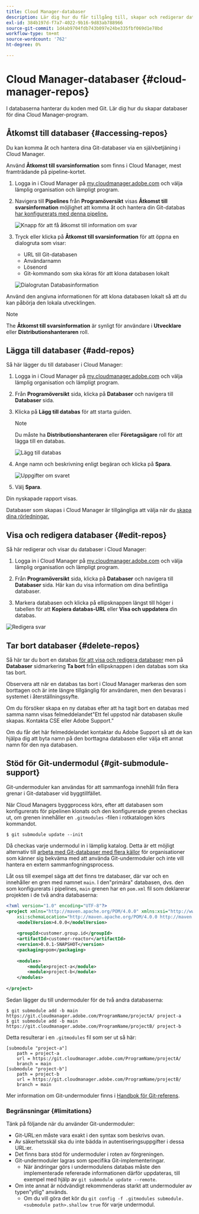 ```yaml
---
title: Cloud Manager-databaser
description: Lär dig hur du får tillgång till, skapar och redigerar databaser för dina Cloud Manager-program.
exl-id: 384b197d-f7a7-4022-9b16-9d83ab788966
source-git-commit: 1d4ab9704fdb743b097e24be335fbf069d1e78bd
workflow-type: tm+mt
source-wordcount: '762'
ht-degree: 0%

---
```



# Cloud Manager-databaser {#cloud-manager-repos}

I databaserna hanterar du koden med Git. Lär dig hur du skapar databaser för dina Cloud Manager-program.

## Åtkomst till databaser {#accessing-repos}

Du kan komma åt och hantera dina Git-databaser via en självbetjäning i Cloud Manager.

Använd **Åtkomst till svarsinformation** som finns i Cloud Manager, mest framträdande på pipeline-kortet.

1. Logga in i Cloud Manager på [my.cloudmanager.adobe.com](https://my.cloudmanager.adobe.com) och välja lämplig organisation och lämpligt program.

1. Navigera till **Pipelines** från **Programöversikt** visas **Åtkomst till svarsinformation** möjlighet att komma åt och hantera din Git-databas [har konfigurerats med denna pipeline.](/help/using/production-pipelines.md)

   ![Knapp för att få åtkomst till information om svar](/help/assets/access-repo1.png)

1. Tryck eller klicka på **Åtkomst till svarsinformation** för att öppna en dialogruta som visar:

   * URL till Git-databasen
   * Användarnamn
   * Lösenord
   * Git-kommando som ska köras för att klona databasen lokalt

   ![Dialogrutan Databasinformation](/help/assets/access-repo-create.png)

Använd den angivna informationen för att klona databasen lokalt så att du kan påbörja den lokala utvecklingen.

>[!NOTE]
>
>The **Åtkomst till svarsinformation** är synligt för användare i **Utvecklare** eller **Distributionshanteraren** roll.

## Lägga till databaser {#add-repos}

Så här lägger du till databaser i Cloud Manager:

1. Logga in i Cloud Manager på [my.cloudmanager.adobe.com](https://my.cloudmanager.adobe.com) och välja lämplig organisation och lämpligt program.

1. Från **Programöversikt** sida, klicka på **Databaser** och navigera till **Databaser** sida.

1. Klicka på **Lägg till databas** för att starta guiden.

   >[!NOTE]
   >
   >Du måste ha **Distributionshanteraren** eller **Företagsägare** roll för att lägga till en databas.

   ![Lägg till databas](/help/assets/create-repo2.png)

1. Ange namn och beskrivning enligt begäran och klicka på **Spara**.

   ![Uppgifter om svaret](/help/assets/repo-1.png)

1. Välj **Spara**.

Din nyskapade rapport visas.

Databaser som skapas i Cloud Manager är tillgängliga att välja när du [skapa dina rörledningar.](/help/overview/ci-cd-pipelines.md)

## Visa och redigera databaser {#edit-repos}

Så här redigerar och visar du databaser i Cloud Manager:

1. Logga in i Cloud Manager på [my.cloudmanager.adobe.com](https://my.cloudmanager.adobe.com) och välja lämplig organisation och lämpligt program.

1. Från **Programöversikt** sida, klicka på **Databaser** och navigera till **Databaser** sida. Här kan du visa information om dina befintliga databaser.

1. Markera databasen och klicka på ellipsknappen längst till höger i tabellen för att **Kopiera databas-URL** eller **Visa och uppdatera** din databas.

![Redigera svar](/help/assets/create-repo3.png)

## Tar bort databaser {#delete-repos}

Så här tar du bort en databas [för att visa och redigera databaser](#edit-repos) men på **Databaser** sidmarkering **Ta bort** från ellipsknappen i den databas som ska tas bort.

Observera att när en databas tas bort i Cloud Manager markeras den som borttagen och är inte längre tillgänglig för användaren, men den bevaras i systemet i återställningssyfte.

Om du försöker skapa en ny databas efter att ha tagit bort en databas med samma namn visas felmeddelandet&quot;Ett fel uppstod när databasen skulle skapas. Kontakta CSE eller Adobe Support.&quot;

Om du får det här felmeddelandet kontaktar du Adobe Support så att de kan hjälpa dig att byta namn på den borttagna databasen eller välja ett annat namn för den nya databasen.

## Stöd för Git-undermodul {#git-submodule-support}

Git-undermoduler kan användas för att sammanfoga innehåll från flera grenar i Git-databaser vid byggtillfället.

När Cloud Managers byggprocess körs, efter att databasen som konfigurerats för pipelinen klonats och den konfigurerade grenen checkas ut, om grenen innehåller en `.gitmodules` -filen i rotkatalogen körs kommandot.

```
$ git submodule update --init
```

Då checkas varje undermodul in i lämplig katalog. Detta är ett möjligt alternativ till [arbeta med Git-databaser med flera källor](/help/managing-code/multiple-git-repos.md) för organisationer som känner sig bekväma med att använda Git-undermoduler och inte vill hantera en extern sammanfogningsprocess.

Låt oss till exempel säga att det finns tre databaser, där var och en innehåller en gren med namnet `main`. I den&quot;primära&quot; databasen, dvs. den som konfigurerats i pipelines, `main` grenen har en `pom.xml` fil som deklarerar projekten i de två andra databaserna:

```xml
<?xml version="1.0" encoding="UTF-8"?>
<project xmlns="http://maven.apache.org/POM/4.0.0" xmlns:xsi="http://www.w3.org/2001/XMLSchema-instance"
    xsi:schemaLocation="http://maven.apache.org/POM/4.0.0 http://maven.apache.org/maven-v4_0_0.xsd">
    <modelVersion>4.0.0</modelVersion>
   
    <groupId>customer.group.id</groupId>
    <artifactId>customer-reactor</artifactId>
    <version>0.0.1-SNAPSHOT</version>
    <packaging>pom</packaging>
   
    <modules>
        <module>project-a</module>
        <module>project-b</module>
    </modules>
   
</project>
```

Sedan lägger du till undermoduler för de två andra databaserna:

```shell
$ git submodule add -b main https://git.cloudmanager.adobe.com/ProgramName/projectA/ project-a
$ git submodule add -b main https://git.cloudmanager.adobe.com/ProgramName/projectB/ project-b
```

Detta resulterar i en `.gitmodules` fil som ser ut så här:

```text
[submodule "project-a"]
    path = project-a
    url = https://git.cloudmanager.adobe.com/ProgramName/projectA/
    branch = main
[submodule "project-b"]
    path = project-b
    url = https://git.cloudmanager.adobe.com/ProgramName/projectB/
    branch = main
```

Mer information om Git-undermoduler finns i [Handbok för Git-referens](https://git-scm.com/book/en/v2/Git-Tools-Submodules).

### Begränsningar {#limitations}

Tänk på följande när du använder Git-undermoduler:

* Git-URL:en måste vara exakt i den syntax som beskrivs ovan.
* Av säkerhetsskäl ska du inte bädda in autentiseringsuppgifter i dessa URL:er.
* Det finns bara stöd för undermoduler i roten av förgreningen.
* Git-undermoduler lagras som specifika Git-implementeringar.
   * När ändringar görs i undermodulens databas måste den implementerade refererade informationen därför uppdateras, till exempel med hjälp av `git submodule update --remote`.
* Om inte annat är nödvändigt rekommenderas starkt att undermoduler av typen&quot;ytlig&quot; används.
   * Om du vill göra det kör du `git config -f .gitmodules submodule.<submodule path>.shallow true` för varje undermodul.
